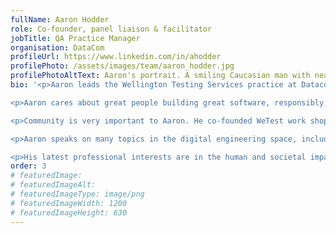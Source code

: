```yaml
---
fullName: Aaron Hodder
role: Co-founder, panel liaison & facilitator
jobTitle: QA Practice Manager
organisation: DataCom
profileUrl: https://www.linkedin.com/in/ahodder
profilePhoto: /assets/images/team/aaron_hodder.jpg
profilePhotoAltText: Aaron's portrait. A smiling Caucasian man with neat short hair. He's wearing a dark coloured top.
bio: '<p>Aaron leads the Wellington Testing Services practice at Datacom, providing professional testing services across Wellington and New Zealand.</p>

<p>Aaron cares about great people building great software, responsibly, therefore, he focuses on the human aspects of software development, both in terms of the humans who use and are affected by our products, and the humans who create them.</p>

<p>Community is very important to Aaron. He co-founded WeTest work shops in Wellington, founded the Human Impact in Tech unconference, and is now a director of NZTechRally.</p>

<p>Aaron speaks on many topics in the digital engineering space, including <a href="https://www.youtube.com/watch?v=HPkM6dsvFYY&t=1s&pp=ygURY2FteSBhYXJvbiBob2RkZXI%3D" rel="external">retaining engineering talent</a>, the value of <a href="https://www.youtube.com/watch?v=FlgvFwx9JF8&t=1s&pp=ygUMYWFyb24gaG9kZGVy" rel="external">non-technical testing</a>, and <a href="https://www.youtube.com/watch?v=rOzwZgI1o7g&t=951s&pp=ygUMYWFyb24gaG9kZGVy" rel="external">neurodiversity in tech</a>.</p>

<p>His latest professional interests are in the human and societal impacts of technology and how teams can be more conscious of the ways their products may inadvertently cause harm and distress.</p>'
order: 3
# featuredImage:
# featuredImageAlt:
# featuredImageType: image/png
# featuredImageWidth: 1200
# featuredImageHeight: 630
---
```

